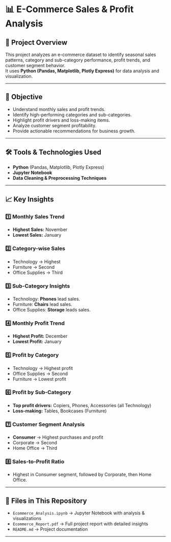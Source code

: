 # 📊 E-Commerce Sales & Profit Analysis

## 📌 Project Overview
This project analyzes an e-commerce dataset to identify seasonal sales patterns, category and sub-category performance, profit trends, and customer segment behavior.  
It uses **Python (Pandas, Matplotlib, Plotly Express)** for data analysis and visualization.

---

## 🎯 Objective
- Understand monthly sales and profit trends.
- Identify high-performing categories and sub-categories.
- Highlight profit drivers and loss-making items.
- Analyze customer segment profitability.
- Provide actionable recommendations for business growth.

---

## 🛠 Tools & Technologies Used
- **Python** (Pandas, Matplotlib, Plotly Express)
- **Jupyter Notebook**
- **Data Cleaning & Preprocessing Techniques**

---

## 📈 Key Insights

### 1️⃣ Monthly Sales Trend
- **Highest Sales:** November  
- **Lowest Sales:** January

### 2️⃣ Category-wise Sales
- Technology → Highest  
- Furniture → Second  
- Office Supplies → Third

### 3️⃣ Sub-Category Insights
- Technology: **Phones** lead sales.  
- Furniture: **Chairs** lead sales.  
- Office Supplies: **Storage** leads sales.

### 4️⃣ Monthly Profit Trend
- **Highest Profit:** December  
- **Lowest Profit:** January

### 5️⃣ Profit by Category
- Technology → Highest profit  
- Office Supplies → Second  
- Furniture → Lowest profit

### 6️⃣ Profit by Sub-Category
- **Top profit drivers:** Copiers, Phones, Accessories (all Technology)  
- **Loss-making:** Tables, Bookcases (Furniture)

### 7️⃣ Customer Segment Analysis
- **Consumer** → Highest purchases and profit  
- Corporate → Second  
- Home Office → Third

### 8️⃣ Sales-to-Profit Ratio
- Highest in Consumer segment, followed by Corporate, then Home Office.

---

## 📂 Files in This Repository
- `Ecommerce_Analysis.ipynb` → Jupyter Notebook with analysis & visualizations  
- `Ecommerce_Report.pdf` → Full project report with detailed insights  
- `README.md` → Project documentation

---


